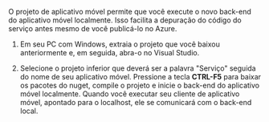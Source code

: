 

O projeto de aplicativo móvel permite que você execute o novo back-end do aplicativo móvel localmente. Isso facilita a depuração do código do serviço antes mesmo de você publicá-lo no Azure.

1. Em seu PC com Windows, extraia o projeto que você baixou anteriormente e, em seguida, abra-o no Visual Studio.

2. Selecione o projeto inferior que deverá ser a palavra "Serviço" seguida do nome de seu aplicativo móvel. Pressione a tecla **CTRL-F5** para baixar os pacotes do nuget, compile o projeto e inicie o back-end do aplicativo móvel localmente. Quando você executar seu cliente de aplicativo móvel, apontado para o localhost, ele se comunicará com o back-end local.

<!---HONumber=Nov15_HO1-->